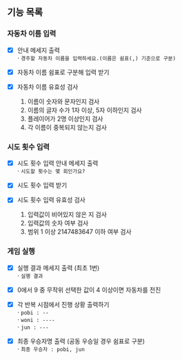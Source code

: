 ## 기능 목록

### 자동차 이름 입력

- [x] 안내 메세지 출력<br>
  · `경주할 자동차 이름을 입력하세요.(이름은 쉼표(,) 기준으로 구분)`
- [x] 자동차 이름 쉼표로 구분해 입력 받기
  <br>
- [x] 자동차 이름 유효성 검사

  1. 이름이 숫자와 문자인지 검사
  2. 이름의 글자 수가 1자 이상, 5자 이하인지 검사
  3. 플레이어가 2명 이상인지 검사
  4. 각 이름이 중복되지 않는지 검사

### 시도 횟수 입력

- [x] 시도 횟수 입력 안내 메세지 출력<br>
  · `시도할 횟수는 몇 회인가요?`<br>
- [x] 시도 횟수 입력 받기
- [x] 시도 횟수 입력 유효성 검사

  1. 입력값이 비어있지 않은 지 검사
  2. 입력값의 숫자 여부 검사
  3. 범위 1 이상 2147483647 이하 여부 검사

### 게임 실행

- [x] 실행 결과 메세지 출력 (최초 1번)<br>
  · `실행 결과`

- [x] 0에서 9 중 무작위 선택한 값이 4 이상이면 자동차를 전진

- [x] 각 반복 시점에서 진행 상황 출력하기<br>
  · `pobi : --`<br>
  · `woni : ----`<br>
  · `jun : ---`


- [x] 최종 우승자명 출력 (공동 우승일 경우 쉼표로 구분)<br>
  · `최종 우승자 : pobi, jun`
